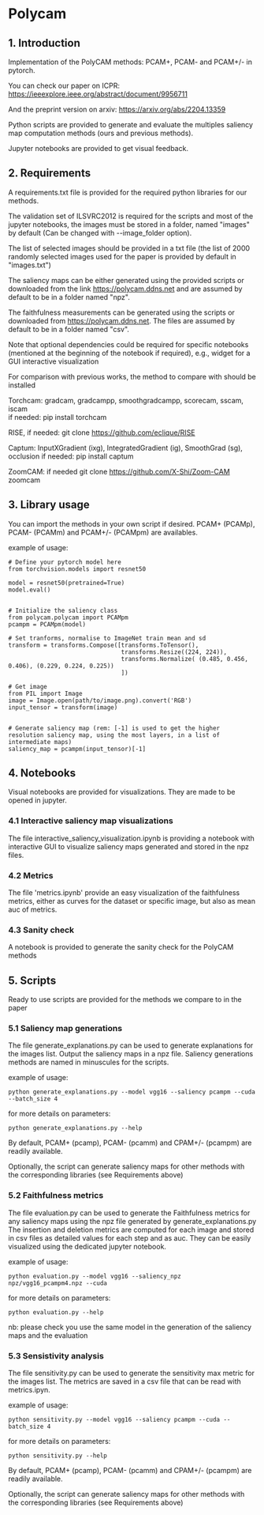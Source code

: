 # Polycam 
  

## 1. Introduction 

Implementation of the PolyCAM methods: PCAM+, PCAM- and PCAM+/- in pytorch.

You can check our paper on ICPR: https://ieeexplore.ieee.org/abstract/document/9956711

And the preprint version on arxiv: https://arxiv.org/abs/2204.13359

Python scripts are provided to generate and evaluate the multiples saliency map computation methods (ours and previous methods). 

Jupyter notebooks are provided to get visual feedback. 


## 2. Requirements   

A requirements.txt file is provided for the required python libraries for our methods. 

The validation set of ILSVRC2012 is required for the scripts and most of the jupyter notebooks, the images must be stored in a folder, named "images" by default   (Can be changed with --image_folder option). 

The list of selected images should be provided in a txt file (the list of 2000 randomly selected images used for the paper is provided by default in "images.txt") 

The saliency maps can be either generated using the provided scripts or downloaded from the link https://polycam.ddns.net and are assumed by default to be in a folder named "npz". 

The faithfulness measurements can be generated using the scripts or downloaded from https://polycam.ddns.net. The files are assumed by default to be in a folder named "csv". 

Note that optional dependencies could be required for specific notebooks (mentioned at the beginning of the notebook if required), e.g., widget for a GUI interactive visualization 

For comparison with previous works, the method to compare with should be installed 

Torchcam: gradcam, gradcampp, smoothgradcampp, scorecam, sscam, iscam  
    if needed: pip install torchcam 

RISE,
    if needed: git clone https://github.com/eclique/RISE 

Captum: InputXGradient (ixg), IntegratedGradient (ig), SmoothGrad (sg), occlusion 
    if needed: pip install captum   

ZoomCAM:
    if needed git clone https://github.com/X-Shi/Zoom-CAM zoomcam


## 3. Library usage 

You can import the methods in your own script if desired.
PCAM+ (PCAMp), PCAM- (PCAMm) and PCAM+/- (PCAMpm) are availables.

example of usage: 
``` 
# Define your pytorch model here 
from torchvision.models import resnet50 

model = resnet50(pretrained=True) 
model.eval() 


# Initialize the saliency class
from polycam.polycam import PCAMpm
pcampm = PCAMpm(model)

# Set tranforms, normalise to ImageNet train mean and sd 
transform = transforms.Compose([transforms.ToTensor(), 
                                transforms.Resize((224, 224)), 
                                transforms.Normalize( (0.485, 0.456, 0.406), (0.229, 0.224, 0.225)) 
                                ]) 

# Get image 
from PIL import Image 
image = Image.open(path/to/image.png).convert('RGB') 
input_tensor = transform(image) 
  

# Generate saliency map (rem: [-1] is used to get the higher resolution saliency map, using the most layers, in a list of intermediate maps) 
saliency_map = pcampm(input_tensor)[-1] 
``` 


## 4. Notebooks 

Visual notebooks are provided for visualizations. They are made to be opened in jupyter. 

### 4.1 Interactive saliency map visualizations 

The file interactive_saliency_visualization.ipynb is providing a notebook with interactive GUI to visualize saliency maps generated and stored in the npz files. 

### 4.2 Metrics   

The file 'metrics.ipynb' provide an easy visualization of the faithfulness metrics, either as curves for the dataset or specific image, but also as mean auc of metrics. 

### 4.3 Sanity check 

A notebook is provided to generate the sanity check for the PolyCAM methods 


## 5. Scripts 

Ready to use scripts are provided for the methods we compare to in the paper 

### 5.1 Saliency map generations 

The file generate_explanations.py can be used to generate explanations for the images list. Output the saliency maps in a npz file.
Saliency generations methods are named in minuscules for the scripts.

example of usage: 
``` 
python generate_explanations.py --model vgg16 --saliency pcampm --cuda --batch_size 4 
``` 

for more details on parameters: 
``` 
python generate_explanations.py --help  
``` 

By default, PCAM+ (pcamp), PCAM- (pcamm) and CPAM+/- (pcampm) are readily available. 

Optionally, the script can generate saliency maps for other methods with the corresponding libraries (see Requirements above) 
  

### 5.2 Faithfulness metrics 
  
The file evaluation.py can be used to generate the Faithfulness metrics for any saliency maps using the npz file generated by generate_explanations.py 
The insertion and deletion metrics are computed for each image and stored in csv files as detailed values for each step and as auc. 
They can be easily visualized using the dedicated jupyter notebook. 

example of usage: 
``` 
python evaluation.py --model vgg16 --saliency_npz npz/vgg16_pcampm4.npz --cuda 
``` 

for more details on parameters: 
``` 
python evaluation.py --help  
```

nb: please check you use the same model in the generation of the saliency maps and the evaluation


### 5.3 Sensistivity analysis 

The file sensitivity.py can be used to generate the sensitivity max metric for the images list. The metrics are saved in a csv file that can be read with metrics.ipyn.

example of usage: 
``` 
python sensitivity.py --model vgg16 --saliency pcampm --cuda --batch_size 4
``` 

for more details on parameters: 
``` 
python sensitivity.py --help  
``` 

By default, PCAM+ (pcamp), PCAM- (pcamm) and CPAM+/- (pcampm) are readily available. 

Optionally, the script can generate saliency maps for other methods with the corresponding libraries (see Requirements above) 
  

